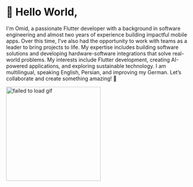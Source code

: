 # 👋 Hello World,
I'm Omid, a passionate Flutter developer with a background in software engineering and almost two years of experience building impactful mobile apps. Over this time, I’ve also had the opportunity to work with teams as a leader to bring projects to life. My expertise includes building software solutions and developing hardware-software integrations that solve real-world problems. My interests include Flutter development, creating AI-powered applications, and exploring sustainable technology. I am multilingual, speaking English, Persian, and improving my German. Let’s collaborate and create something amazing! 🚀

<img src="https://media0.giphy.com/media/v1.Y2lkPTc5MGI3NjExNnEzbWQ2dHVzaDdkdWJkbTBvM3pqMGdjMzYzd3NvcXRuOG80aTFobSZlcD12MV9pbnRlcm5hbF9naWZfYnlfaWQmY3Q9Zw/rrLt0FcGrDeBq/giphy.gif" height="255" alt="failed to load gif" />

